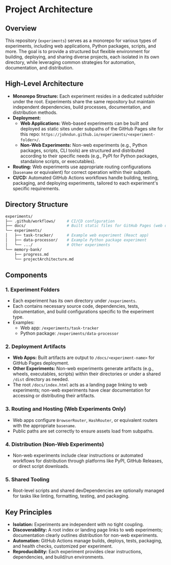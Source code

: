 # Project Architecture

## Overview

This repository (`experiments`) serves as a monorepo for various types of experiments, including web applications, Python packages, scripts, and more. The goal is to provide a structured but flexible environment for building, deploying, and sharing diverse projects, each isolated in its own directory, while leveraging common strategies for automation, documentation, and distribution.

## High-Level Architecture

- **Monorepo Structure:**
    Each experiment resides in a dedicated subfolder under the root. Experiments share the same repository but maintain independent dependencies, build processes, documentation, and distribution methods.
- **Deployment:**
    - **Web Applications:** Web-based experiments can be built and deployed as static sites under subpaths of the GitHub Pages site for this repo: `https://johndun.github.io/experiments/<experiment-folder>/`.
    - **Non-Web Experiments:** Non-web experiments (e.g., Python packages, scripts, CLI tools) are structured and distributed according to their specific needs (e.g., PyPI for Python packages, standalone scripts, or executables).
- **Routing:**
    Web experiments use appropriate routing configurations (`basename` or equivalent) for correct operation within their subpath.
- **CI/CD:**
    Automated GitHub Actions workflows handle building, testing, packaging, and deploying experiments, tailored to each experiment's specific requirements.

## Directory Structure

```bash
experiments/
├── .github/workflows/     # CI/CD configuration
├── docs/                  # Built static files for GitHub Pages (web deployment target)
└── experiments/
│   ├── task-tracker/      # Example web experiment (React app)
│   ├── data-processor/    # Example Python package experiment
│   └── .../               # Other experiments
└── memory-bank/
    ├── progress.md
    └── projectArchitecture.md
```

## Components

### 1. **Experiment Folders**

- Each experiment has its own directory under `/experiments`.
- Each contains necessary source code, dependencies, tests, documentation, and build configurations specific to the experiment type.
- Examples:
    - Web app: `/experiments/task-tracker`
    - Python package: `/experiments/data-processor`

### 2. **Deployment Artifacts**

- **Web Apps:** Built artifacts are output to `/docs/<experiment-name>` for GitHub Pages deployment.
- **Other Experiments:** Non-web experiments generate artifacts (e.g., wheels, executables, scripts) within their directories or under a shared `/dist` directory as needed.
- The root `/docs/index.html` acts as a landing page linking to web experiments; non-web experiments have clear documentation for accessing or distributing their artifacts.

### 3. **Routing and Hosting (Web Experiments Only)**

- Web apps configure `BrowserRouter`, `HashRouter`, or equivalent routers with the appropriate `basename`.
- Public paths are set correctly to ensure assets load from subpaths.

### 4. **Distribution (Non-Web Experiments)**

- Non-web experiments include clear instructions or automated workflows for distribution through platforms like PyPI, GitHub Releases, or direct script downloads.

### 5. **Shared Tooling**

- Root-level scripts and shared devDependencies are optionally managed for tasks like linting, formatting, testing, and packaging.

## Key Principles

- **Isolation:** Experiments are independent with no tight coupling.
- **Discoverability:** A root index or landing page links to web experiments; documentation clearly outlines distribution for non-web experiments.
- **Automation:** GitHub Actions manage builds, deploys, tests, packaging, and health checks, customized per experiment.
- **Reproducibility:** Each experiment provides clear instructions, dependencies, and build/run environments.
